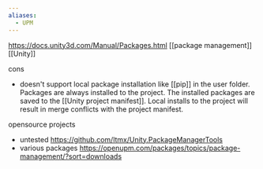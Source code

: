 ```yaml
---
aliases:
  - UPM
---
```

https://docs.unity3d.com/Manual/Packages.html
[[package management]]
[[Unity]]

cons
- doesn't support local package installation like [[pip]] in the user folder.
  Packages are always installed to the project.
  The installed packages are saved to the [[Unity project manifest]].
  Local installs to the project will result in merge conflicts with the project manifest.

opensource projects 
- untested https://github.com/ltmx/Unity.PackageManagerTools
- various packages https://openupm.com/packages/topics/package-management/?sort=downloads